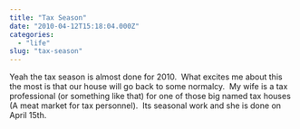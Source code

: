 ```yaml
---
title: "Tax Season"
date: "2010-04-12T15:18:04.000Z"
categories: 
  - "life"
slug: "tax-season"
---
```


Yeah the tax season is almost done for 2010.  What excites me about this the most is that our house will go back to some normalcy.  My wife is a tax professional (or something like that) for one of those big named tax houses (A meat market for tax personnel).  Its seasonal work and she is done on April 15th.
